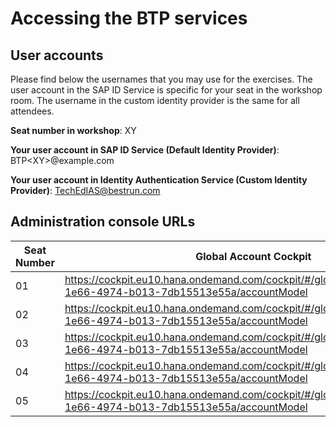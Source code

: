 # Accessing the BTP services

## User accounts

Please find below the usernames that you may use for the exercises. The user account in the SAP ID Service is specific for your seat in the workshop room. The username in the custom identity provider is the same for all attendees. 

**Seat number in workshop**: XY

**Your user account in SAP ID Service (Default Identity Provider)**: BTP\<XY\>@example.com  

**Your user account in Identity Authentication Service (Custom Identity Provider)**: TechEdIAS@bestrun.com

## Administration console URLs
  
| Seat Number | Global Account Cockpit | Identity Authentication Service console |
| ----------- | ---------------------- | --------------------------------------- |
| 01 | https://cockpit.eu10.hana.ondemand.com/cockpit/#/globalaccount/e286338d-1e66-4974-b013-7db15513e55a/accountModel | https://bestrun01.accounts.ondemand.com/admin/ |
| 02 | https://cockpit.eu10.hana.ondemand.com/cockpit/#/globalaccount/e286338d-1e66-4974-b013-7db15513e55a/accountModel | https://bestrun02.accounts.ondemand.com/admin/ |
| 03 | https://cockpit.eu10.hana.ondemand.com/cockpit/#/globalaccount/e286338d-1e66-4974-b013-7db15513e55a/accountModel | https://bestrun03.accounts.ondemand.com/admin/ |
| 04 | https://cockpit.eu10.hana.ondemand.com/cockpit/#/globalaccount/e286338d-1e66-4974-b013-7db15513e55a/accountModel | https://bestrun04.accounts.ondemand.com/admin/ |
| 05 | https://cockpit.eu10.hana.ondemand.com/cockpit/#/globalaccount/e286338d-1e66-4974-b013-7db15513e55a/accountModel | https://bestrun05.accounts.ondemand.com/admin/ |

